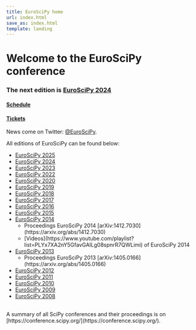```yaml
---
title: EuroSciPy home
url: index.html
save_as: index.html
template: landing
---
```


# Welcome to the EuroSciPy conference

### The next edition is [EuroSciPy 2024](/2024/)

#### [Schedule](/2024/schedule.html)

#### [Tickets](/2024/tickets.html)

News come on Twitter: [@EuroSciPy](https://twitter.com/EuroSciPy).

All editions of EuroSciPy can be found below:

* [EuroSciPy 2025](/2025/)
* [EuroSciPy 2024](/2024/)
* [EuroSciPy 2023](/2023/)
* [EuroSciPy 2022](/2022/)
* [EuroSciPy 2020](/2020/)
* [EuroSciPy 2019](https://www.euroscipy.org/2019/)
* [EuroSciPy 2018](https://www.euroscipy.org/2018/)
* [EuroSciPy 2017](https://www.euroscipy.org/2017/)
* [EuroSciPy 2016](https://www.euroscipy.org/2016/)
* [EuroSciPy 2015](https://www.euroscipy.org/2015/)
* [EuroSciPy 2014](https://www.euroscipy.org/2014/)
  <ul>
  <li>Proceedings EuroSciPy 2014 [arXiv:1412.7030](https://arxiv.org/abs/1412.7030)</li>
  <li>[Videos](https://www.youtube.com/playlist?list=PLYx7XA2nY5GfavGAILg08spnrR7QWLimi)
  of EuroSciPy 2014</li>
  </ul>
* [EuroSciPy 2013](https://www.euroscipy.org/2013/)
  <ul>
  <li>Proceedings EuroSciPy 2013 [arXiv:1405.0166](https://arxiv.org/abs/1405.0166)</li>
  </ul>
* [EuroSciPy 2012](http://archive.euroscipy.org/conference/euroscipy2012)
* [EuroSciPy 2011](http://archive.euroscipy.org/conference/euroscipy2011)
* [EuroSciPy 2010](http://archive.euroscipy.org/conference/euroscipy2010)
* [EuroSciPy 2009](http://archive.euroscipy.org/conference/euroscipy2009)
* [EuroSciPy 2008](http://archive.euroscipy.org/conference/euroscipy2008)

<br />
A summary of all SciPy conferences and their proceedings is on
[https://conference.scipy.org/](https://conference.scipy.org/).
